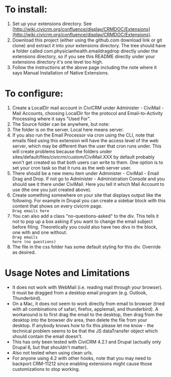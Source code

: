 # To install:
1. Set up your extensions directory. See [http://wiki.civicrm.org/confluence/display/CRMDOC/Extensions](http://wiki.civicrm.org/confluence/display/CRMDOC/Extensions).
2. Download this project (either using the github.com download link or git clone) and extract it into your extensions directory. The tree should have a folder called com.physicianhealth.emaildragdrop directly under the extensions directory, so if you see this README directly under your extensions directory it's one level too high.
3. Follow the instructions at the above page including the note where it says Manual Installation of Native Extensions.

# To configure:
1. Create a LocalDir mail account in CiviCRM under Administer - CiviMail - Mail Accounts, choosing LocalDir for the protocol and Email-to-Activity Processing where it says "Used For".
2. The Source folder can be anywhere, but note:
  1. The folder is on the server. Local here means server.
  2. If you also run the Email Processor via cron using the CLI, note that emails filed using this extension will have the access level of the web server, which may be different than the user that cron runs under. This will create problems because the folders under sites/default/files/civicrm/custom/CiviMail.XXX by default probably won't get created so that both users can write to them. One option is to set your cron task so that it runs as the web server user.
3. There should be a new menu item under Administer - CiviMail - Email Drag and Drop. If not go to Administer - Administration Console and you should see it there under CiviMail. Here you tell it which Mail Account to use (the one you just created above).
4. Create something somewhere on your site that displays output like the following. For example in Drupal you can create a sidebar block with this content that shows on every civicrm page.<code><div class="emaildragdrop">Drag emails here</div></code>
5. You can also add a class "no-questions-asked" to the div. This tells it not to pop up a box asking if you want to change the email subject before filing. Theoretically you could also have two divs in the block, one with and one without.<code><div class="emaildragdrop no-questions-asked">Drag emails here (no questions)</div></code>
6. The file in the css folder has some default styling for this div. Override as desired.

# Usage Notes and Limitations
* It does not work with WebMail (i.e. reading mail through your browser). It must be dragged from a desktop email program (e.g. Outlook, Thunderbird).
* On a Mac, it does not seem to work directly from email to browser (tried with all combinations of safari, firefox, applemail, and thunderbird). A workaround is to first drag the email to the desktop, then drag from the desktop into the browser div area, then delete the file from your desktop. If anybody knows how to fix this please let me know - the technical problem seems to be that the JS dataTransfer object which should contain the email doesn't.
* This has only been tested with CiviCRM 4.2.1 and Drupal (actually only Drupal 6, but that shouldn't matter).
* Also not tested when using clean urls.
* For anyone using 4.2 with other hooks, note that you may need to backport CRM-11212 since enabling extensions might cause those customizations to stop working.

